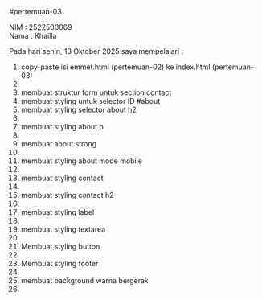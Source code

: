 #pertemuan-03

NIM : 2522500069<br>
Nama : Khailla<br>

Pada hari senin, 13 Oktober 2025 saya mempelajari :
<ol>
<li>copy-paste isi emmet.html (pertemuan-02) ke index.html (pertemuan-03)<li>
<li>membuat struktur form untuk section contact</li>
<li>membuat styling untuk selector ID #about </li>
<li>membuat styling selector about h2<li>
<li>membuat styling about p<li>
<li>membuat about strong <li>
<li>membuat styling about mode mobile <li>
<li>membuat styling contact <li>
<li>membuat styling contact h2<li>
<li>membuat styling label<li>
<li>membuat styling textarea<li>
<li>Membuat styling button<li>
<li>Membuat styling footer<li>
<li>membuat background warna bergerak <li>
</ol>